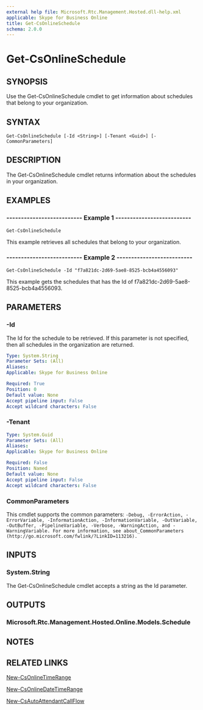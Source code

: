 ```yaml
---
external help file: Microsoft.Rtc.Management.Hosted.dll-help.xml
applicable: Skype for Business Online
title: Get-CsOnlineSchedule
schema: 2.0.0
---
```


# Get-CsOnlineSchedule

## SYNOPSIS
Use the Get-CsOnlineSchedule cmdlet to get information about schedules that belong to your organization.

## SYNTAX

```
Get-CsOnlineSchedule [-Id <String>] [-Tenant <Guid>] [-CommonParameters]
```

## DESCRIPTION
The Get-CsOnlineSchedule cmdlet returns information about the schedules in your organization.

## EXAMPLES

### -------------------------- Example 1 --------------------------
```
Get-CsOnlineSchedule
```

This example retrieves all schedules that belong to your organization.

### -------------------------- Example 2 --------------------------
```
Get-CsOnlineSchedule -Id "f7a821dc-2d69-5ae8-8525-bcb4a4556093"
```

This example gets the schedules that has the Id of f7a821dc-2d69-5ae8-8525-bcb4a4556093.

## PARAMETERS

### -Id
The Id for the schedule to be retrieved. If this parameter is not specified, then all schedules in the organization are returned.

```yaml
Type: System.String
Parameter Sets: (All)
Aliases:
Applicable: Skype for Business Online

Required: True
Position: 0
Default value: None
Accept pipeline input: False
Accept wildcard characters: False
```

### -Tenant

```yaml
Type: System.Guid
Parameter Sets: (All)
Aliases:
Applicable: Skype for Business Online

Required: False
Position: Named
Default value: None
Accept pipeline input: False
Accept wildcard characters: False
```

### CommonParameters
This cmdlet supports the common parameters: `-Debug, -ErrorAction, -ErrorVariable, -InformationAction, -InformationVariable, -OutVariable, -OutBuffer, -PipelineVariable, -Verbose, -WarningAction, and -WarningVariable. For more information, see about_CommonParameters (http://go.microsoft.com/fwlink/?LinkID=113216).`

## INPUTS

### System.String
The Get-CsOnlineSchedule cmdlet accepts a string as the Id parameter.

## OUTPUTS

### Microsoft.Rtc.Management.Hosted.Online.Models.Schedule


## NOTES

## RELATED LINKS

[New-CsOnlineTimeRange](New-CsOnlineTimeRange.md)

[New-CsOnlineDateTimeRange](New-CsOnlineDateTimeRange.md)

[New-CsAutoAttendantCallFlow](New-CsAutoAttendantCallFlow.md)
